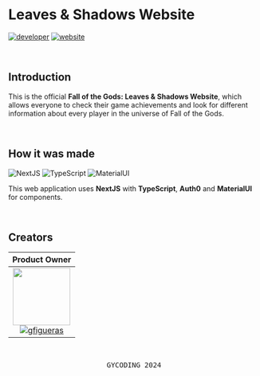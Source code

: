 # Leaves & Shadows Website

[![developer](https://img.shields.io/badge/developed-GYCoding-B833FF?style=for-the-badge)](https://gycoding.com)
[![website](https://img.shields.io/badge/website-link-silver?style=for-the-badge)](https://leavesandshadows.com/)

<br>

## Introduction

This is the official **Fall of the Gods: Leaves & Shadows Website**, which allows everyone to check their game achievements and look for different information about every player in the universe of Fall of the Gods.

<br>

## How it was made

![NextJS](https://img.shields.io/badge/Next%20JS-000000?style=for-the-badge&logo=nextdotjs&logoColor=white)
![TypeScript](https://img.shields.io/badge/TypeScript-007ACC?style=for-the-badge&logo=typescript&logoColor=white)
![MaterialUI](https://img.shields.io/badge/Material%20UI-007FFF?style=for-the-badge&logo=mui&logoColor=white)

This web application uses **NextJS** with **TypeScript**, **Auth0** and **MaterialUI** for components.

<br>

## Creators

| Product Owner |
| :---: |
| <img src="https://github.com/gy-gfigueras.png?size=115" width=115> <br> [![gfigueras](https://img.shields.io/badge/gfigueras-B833FF?style=for-the-badge)](https://github.com/gy-gfigueras) |

<br>

<pre align="center">GYCODING 2024</pre>
